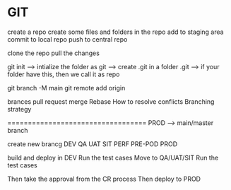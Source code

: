 GIT
=====
create a repo
create some files and folders in the repo
add to staging area
commit to local repo
push to central repo


clone the repo
pull the changes


git init --> intialize the folder as git --> create .git in a folder
.git --> if your folder have this, then we call it as repo


git branch -M main
git remote add origin <remote-URL>

brances
pull request
merge
Rebase
How to resolve conflicts
Branching strategy

==================================
PROD --> main/master branch

create new brancg
DEV QA UAT SIT PERF PRE-POD PROD

build and deploy in DEV
Run the test cases
Move to QA/UAT/SIT
Run the test cases

Then take the approval from the CR process
Then deploy to PROD